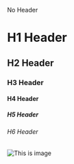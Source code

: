 No Header
# H1 Header
## H2 Header
### H3 Header
#### H4 Header
##### H5 Header
###### H6 Header

![This is image](https://octodex.github.com/images/yaktocat.png)
